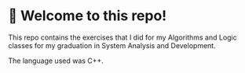 # 👋 Welcome to this repo!
This repo contains the exercises that I did for my Algorithms and Logic classes for my graduation in System Analysis and Development.

The language used was C++.
